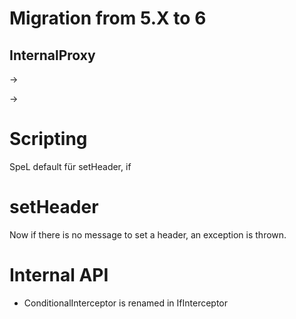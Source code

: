 # Migration from 5.X to 6

## InternalProxy

<internalProxy name="foo"/>  -> <api name="foo"></api>

<target url="service:a"/> -> <target url="service://a"/>

# Scripting

SpeL default für setHeader, if

# setHeader

Now if there is no message to set a header, an exception is thrown.

# Internal API

- ConditionalInterceptor is renamed in IfInterceptor